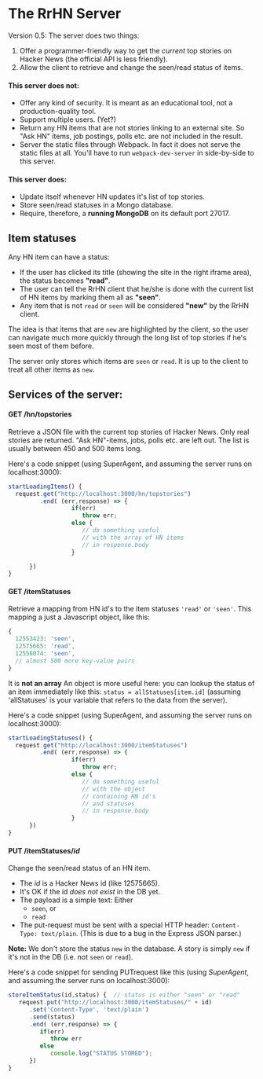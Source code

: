 # The RrHN Server

Version 0.5: The server does two things:
1. Offer a programmer-friendly way to get the _current_ top stories on Hacker News (the official API is less friendly).
2. Allow the client to retrieve and change the seen/read status of items.

#### This server **does not**:
* Offer any kind of security. It is meant as an educational tool, not a production-quality tool.
* Support multiple users. (Yet?)
* Return any HN items that are not stories linking to an external site. So "Ask HN" items, job postings, polls etc. are not included in the result.
* Server the static files through Webpack. In fact it does not serve the static files at all. You'll have to run `webpack-dev-server` in side-by-side to this server.

#### This server does:
* Update itself whenever HN updates it's list of top stories.
* Store seen/read statuses in a Mongo database.
* Require, therefore, a **running MongoDB** on its default port 27017.

## Item statuses

Any HN item can have a status:
* If the user has clicked its title (showing the site in the right iframe area), the status becomes **"read"**.
* The user can tell the RrHN client that he/she is done with the current list of HN items by marking them all as **"seen"**.
* Any item that is not `read` or `seen` will be considered **"new"** by the RrHN client.

The idea is that items that are `new` are highlighted by the client, so the user can navigate much more quickly through the long list of top stories if he's seen most of them before.

The server only stores which items are `seen` or `read`. It is up to the client to treat all other items as `new`.

## Services of the server:

#### GET /hn/topstories
Retrieve a JSON file with the current top stories of Hacker News. Only real stories are returned. "Ask HN"-items, jobs, polls etc. are left out. The list is usually between 450 and 500 items long.

Here's a code snippet (using SuperAgent, and assuming the server runs on localhost:3000):
```js
startLoadingItems() {
  request.get("http://localhost:3000/hn/topstories")
         .end( (err,response) => {
                  if(err)
                     throw err;
                  else {
                     // do something useful
                     // with the array of HN items
                     // in response.body
                  }

      })
}
```

#### GET /itemStatuses
Retrieve a mapping from HN id's to the item statuses `'read'` or `'seen'`. This mapping a just a Javascript object, like this:  
```js
{
  12553423: 'seen',
  12575665: 'read',
  12556074: 'seen',
  // almost 500 more key-value pairs
}
```
It is **not an array** An object is more useful here: you can lookup the status of an item immediately like this: `status = allStatuses[item.id]` (assuming 'allStatuses' is your variable that refers to the data from the server).

Here's a code snippet (using SuperAgent, and assuming the server runs on localhost:3000):
```js
startLoadingStatuses() {
  request.get("http://localhost:3000/itemStatuses")
         .end( (err,response) => {
                  if(err)
                     throw err;
                  else {
                     // do something useful
                     // with the object
                     // containing HN id's
                     // and statuses
                     // in response.body
                  }
      })
}
```


#### PUT /itemStatuses/_id_
Change the seen/read status of an HN item.
* The _id_ is a Hacker News id (like 12575665).
* It's OK if the id _does not exist_ in the DB yet.
* The payload is a simple text: Either
   * `seen`, or
   * `read`
* The put-request must be sent with a special HTTP header:  `Content-Type: text/plain`. (This is due to a bug in the Express JSON parser.)

**Note:** We don't store the status `new` in the database. A story is simply `new` if it's not in the DB (i.e. not `seen` or `read`).

Here's a code snippet for sending PUTrequest like this (using _SuperAgent_, and assuming the server runs on localhost:3000):  
```js
storeItemStatus(id,status) {  // status is either "seen" or "read"
   request.put("http://localhost:3000/itemStatuses/" + id)
      .set('Content-Type', 'text/plain')
      .send(status)
      .end( (err,response) => {
         if(err)
            throw err
         else
            console.log("STATUS STORED");
      })
}
```
